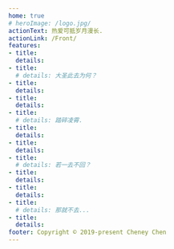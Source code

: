 ```yaml
---
home: true
# heroImage: /logo.jpg/
actionText: 热爱可抵岁月漫长.
actionLink: /Front/
features:
- title: 
  details: 
- title: 
  # details: 大圣此去为何？
- title: 
  details: 
- title: 
  details: 
- title: 
  # details: 踏碎凌霄.
- title: 
  details: 
- title: 
  details: 
- title: 
  # details: 若一去不回？
- title: 
  details: 
- title: 
  details: 
- title: 
  # details: 那就不去...
- title: 
  details: 
footer: Copyright © 2019-present Cheney Chen
---
```

